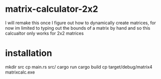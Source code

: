 # matrix-calculator-2x2
I will remake this once I figure out how to dynamically create matrices, for now im limited to typing out the bounds of a matrix by hand
and so this calcualtor only works for 2x2 matrices

# installation
mkdir src
cp main.rs src/
cargo run
cargo build
cp target/debug/matrix4 matrixcalc.exe
